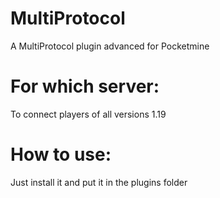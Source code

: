 # MultiProtocol
A MultiProtocol plugin advanced for Pocketmine

# For which server: 
To connect players of all versions 1.19

# How to use: 
Just install it and put it in the plugins folder
